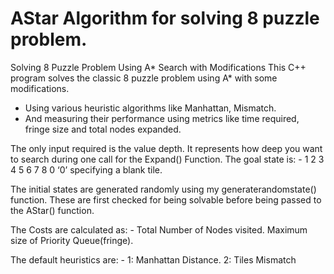 # AStar Algorithm for solving 8 puzzle problem.

Solving 8 Puzzle Problem Using A* Search with Modifications
This C++ program solves the classic 8 puzzle problem using A* with some modifications.

- Using various heuristic algorithms like Manhattan, Mismatch.
- And measuring their performance using metrics like time required, fringe size and total nodes expanded.

The only input required is the value depth. It represents how deep you want to search during one call for the Expand() Function. The goal state is: - 1 2 3 4 5 6 7 8 0 ‘0’ specifying a blank tile.

The initial states are generated randomly using my generaterandomstate() function. These are first checked for being solvable before being passed to the AStar() function.

The Costs are calculated as: - Total Number of Nodes visited. Maximum size of Priority Queue(fringe).

The default heuristics are: - 1: Manhattan Distance. 2: Tiles Mismatch
